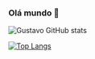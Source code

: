 ### Olá mundo 👋

![Gustavo GitHub stats](https://github-readme-stats.vercel.app/api?username=GustavoLima1&show_icons=true&theme=vision-friendly-dark)

[![Top Langs](https://github-readme-stats.vercel.app/api/top-langs/?username=GustavoLima1&layout=compact&bg_color=##e8a805)](https://github.com/anuraghazra/github-readme-stats)

<!--
**GustavoLima1/GustavoLima1** is a ✨ _special_ ✨ repository because its `README.md` (this file) appears on your GitHub profile.



Here are some ideas to get you started:

- 🔭 I’m currently working on ...
- 🌱 I’m currently learning ...
- 👯 I’m looking to collaborate on ...
- 🤔 I’m looking for help with ...
- 💬 Ask me about ...
- 📫 How to reach me: ...
- 😄 Pronouns: ...
- ⚡ Fun fact: ...
-->
